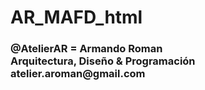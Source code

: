 <h1> AR_MAFD_html
<br>
<h3>
@AtelierAR = Armando Roman
<br>
Arquitectura, Diseño & Programación 
<br>
atelier.aroman@gmail.com

<!---
AtelierAR/AtelierAR is a ✨ special ✨ repository because its `README.md` (this file) appears on your GitHub profile.
You can click the Preview link to take a look at your changes.
--->
